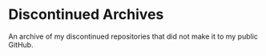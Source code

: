 # Discontinued Archives
An archive of my discontinued repositories that did not make it to my public GitHub.
